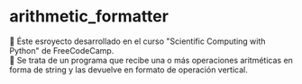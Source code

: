 # arithmetic_formatter
:snake: Éste esroyecto desarrollado en el curso "Scientific Computing with Python" de FreeCodeCamp. <br/>
:space_invader: Se trata de un programa que recibe una o más operaciones aritméticas en forma de string y las devuelve en formato de operación vertical.
